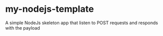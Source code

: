 # my-nodejs-template
A simple NodeJs skeleton app that listen to POST requests and responds with the payload
